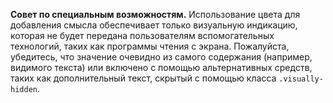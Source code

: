 **Совет по специальным возможностям.** Использование цвета для добавления смысла обеспечивает только визуальную индикацию, которая не будет передана пользователям вспомогательных технологий, таких как программы чтения с экрана. Пожалуйста, убедитесь, что значение очевидно из самого содержания (например, видимого текста) или включено с помощью альтернативных средств, таких как дополнительный текст, скрытый с помощью класса `.visually-hidden`.
